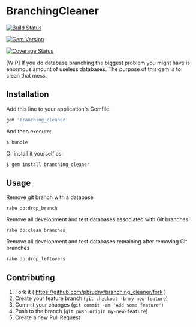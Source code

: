 # BranchingCleaner

[![Build Status](https://travis-ci.org/pbrudny/branching_cleaner.png?branch=master)](https://travis-ci.org/pbrudny/branching_cleaner)

[![Gem Version](https://badge.fury.io/rb/branching_cleaner.png)](http://badge.fury.io/rb/branching_cleaner)

[![Coverage Status](https://coveralls.io/repos/pbrudny/branching_cleaner/badge.png)](https://coveralls.io/r/pbrudny/branching_cleaner)

[WIP] If you do database branching the biggest problem you might have is enormous amount of useless databases.
The purpose of this gem is to clean that mess.

## Installation

Add this line to your application's Gemfile:

```ruby
gem 'branching_cleaner'
```

And then execute:

    $ bundle

Or install it yourself as:

    $ gem install branching_cleaner

## Usage

Remove git branch with a database

    rake db:drop_branch

Remove all development and test databases associated with Git branches

    rake db:clean_branches

Remove all development and test databases remaining after removing Git branches

    rake db:drop_leftovers


## Contributing

1. Fork it ( https://github.com/pbrudny/branching_cleaner/fork )
2. Create your feature branch (`git checkout -b my-new-feature`)
3. Commit your changes (`git commit -am 'Add some feature'`)
4. Push to the branch (`git push origin my-new-feature`)
5. Create a new Pull Request
